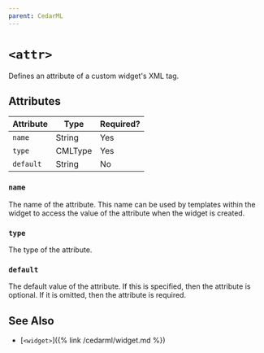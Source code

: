 ```yaml
---
parent: CedarML
---
```

# `<attr>`
Defines an attribute of a custom widget's XML tag.

## Attributes

| Attribute | Type    | Required? |
|-----------|---------|-----------|
| `name`    | String  | Yes       |
| `type`    | CMLType | Yes       |
| `default` | String  | No        |

### `name`
The name of the attribute. This name can be used by templates within the widget
to access the value of the attribute when the widget is created.

### `type`
The type of the attribute.

### `default`
The default value of the attribute. If this is specified, then the attribute is
optional. If it is omitted, then the attribute is required.

## See Also
- [`<widget>`]({% link /cedarml/widget.md %})

